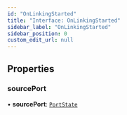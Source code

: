 ```yaml
---
id: "OnLinkingStarted"
title: "Interface: OnLinkingStarted"
sidebar_label: "OnLinkingStarted"
sidebar_position: 0
custom_edit_url: null
---
```


## Properties

### sourcePort

• **sourcePort**: [`PortState`](../classes/PortState.md)
